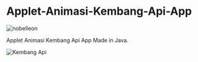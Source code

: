# Applet-Animasi-Kembang-Api-App

<p align="left"> <img src="https://komarev.com/ghpvc/?username=Nobelleon&label=Profile%20views&color=0e75b6&style=flat" alt="nobelleon" /> </p>

Applet Animasi Kembang Api App Made in Java.

![Kembang Api](https://github.com/nobelleon/Applet-Animasi-Kembang-Api-App/assets/76748114/e888a411-1c29-41e1-8d16-34cdfdfd7ef2)

